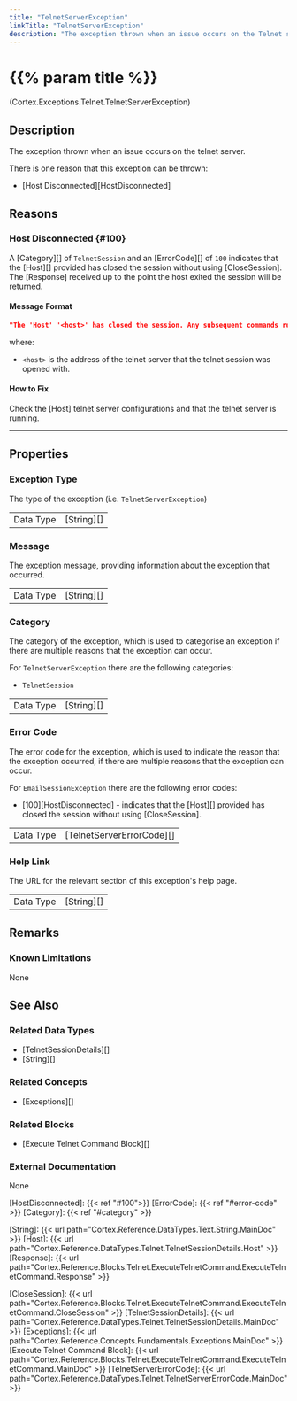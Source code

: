 ```yaml
---
title: "TelnetServerException"
linkTitle: "TelnetServerException"
description: "The exception thrown when an issue occurs on the Telnet server."
---
```


# {{% param title %}}

<p class="namespace">(Cortex.Exceptions.Telnet.TelnetServerException)</p>

## Description

The exception thrown when an issue occurs on the telnet server.

There is one reason that this exception can be thrown:

- [Host Disconnected][HostDisconnected]

## Reasons

### Host Disconnected {#100}

A [Category][] of `TelnetSession` and an [ErrorCode][] of `100` indicates that the [Host][] provided has closed the session without using [CloseSession]. The [Response] received up to the point the host exited the session will be returned.

#### Message Format

```json
"The 'Host' '<host>' has closed the session. Any subsequent commands run on the session will result in a new one being created.\r\nPlease click the HelpLink for more information on how to fix this."
```

where:

- `<host>` is the address of the telnet server that the telnet session was opened with.

#### How to Fix

Check the [Host] telnet server configurations and that the telnet server is running.

***

## Properties

### Exception Type

The type of the exception (i.e. `TelnetServerException`)

| | |
|-----------|------------|
| Data Type | [String][] |

### Message

The exception message, providing information about the exception that occurred.

| | |
|-----------|------------|
| Data Type | [String][] |

### Category

The category of the exception, which is used to categorise an exception if there are multiple reasons that the exception can occur.

For `TelnetServerException` there are the following categories:

- `TelnetSession`

| | |
|-----------|------------|
| Data Type | [String][] |

### Error Code

The error code for the exception, which is used to indicate the reason that the exception occurred, if there are multiple reasons that the exception can occur.

For `EmailSessionException` there are the following error codes:

- [100][HostDisconnected] - indicates that the [Host][] provided has closed the session without using [CloseSession].

| | |
|-----------|---------------------------|
| Data Type | [TelnetServerErrorCode][] |

### Help Link

The URL for the relevant section of this exception's help page.

| | |
|-----------|------------|
| Data Type | [String][] |

## Remarks

### Known Limitations

None

## See Also

### Related Data Types

- [TelnetSessionDetails][]
- [String][]

### Related Concepts

- [Exceptions][]

### Related Blocks

- [Execute Telnet Command Block][]

### External Documentation

None

[HostDisconnected]: {{< ref "#100">}}
[ErrorCode]: {{< ref "#error-code" >}}
[Category]: {{< ref "#category" >}}

[String]: {{< url path="Cortex.Reference.DataTypes.Text.String.MainDoc" >}}
[Host]: {{< url path="Cortex.Reference.DataTypes.Telnet.TelnetSessionDetails.Host" >}}
[Response]: {{< url path="Cortex.Reference.Blocks.Telnet.ExecuteTelnetCommand.ExecuteTelnetCommand.Response" >}}

[CloseSession]: {{< url path="Cortex.Reference.Blocks.Telnet.ExecuteTelnetCommand.ExecuteTelnetCommand.CloseSession" >}}
[TelnetSessionDetails]: {{< url path="Cortex.Reference.DataTypes.Telnet.TelnetSessionDetails.MainDoc" >}}
[Exceptions]: {{< url path="Cortex.Reference.Concepts.Fundamentals.Exceptions.MainDoc" >}}
[Execute Telnet Command Block]: {{< url path="Cortex.Reference.Blocks.Telnet.ExecuteTelnetCommand.ExecuteTelnetCommand.MainDoc" >}}
[TelnetServerErrorCode]: {{< url path="Cortex.Reference.DataTypes.Telnet.TelnetServerErrorCode.MainDoc" >}}
